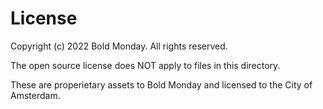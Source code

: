 <!-- @license CC0-1.0 -->

# License

Copyright (c) 2022 Bold Monday. All rights reserved.

The open source license does NOT apply to files in this directory.

These are properietary assets to Bold Monday and licensed to the City of Amsterdam.
